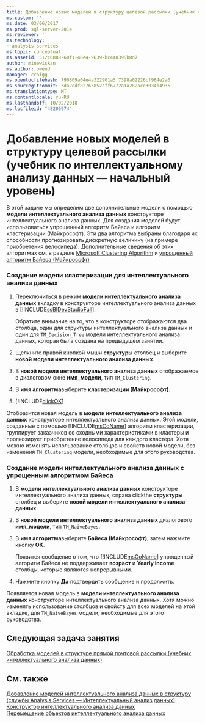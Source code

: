 ```yaml
---
title: Добавление новых моделей в структуру целевой рассылки (учебник интеллектуального анализа данных) | Документация Майкрософт
ms.custom: ''
ms.date: 03/06/2017
ms.prod: sql-server-2014
ms.reviewer: ''
ms.technology:
- analysis-services
ms.topic: conceptual
ms.assetid: 512c6888-60f1-46e4-9639-bc448395b8d7
author: minewiskan
ms.author: owend
manager: craigg
ms.openlocfilehash: 790809a04e4a322901a5f7398a02226cf984e2a0
ms.sourcegitcommit: 3da2edf82763852cff6772a1a282ace3034b4936
ms.translationtype: MT
ms.contentlocale: ru-RU
ms.lasthandoff: 10/02/2018
ms.locfileid: "48206974"
---
```

# <a name="adding-new-models-to-the-targeted-mailing-structure-basic-data-mining-tutorial"></a>Добавление новых моделей в структуру целевой рассылки (учебник по интеллектуальному анализу данных — начальный уровень)
  В этой задаче мы определим две дополнительные модели с помощью **модели интеллектуального анализа данных** конструкторе интеллектуального анализа данных. Для создания моделей будут использоваться упрощенный алгоритм Байеса и алгоритм кластеризации (Майкрософт). Эти два алгоритма выбраны благодаря их способности прогнозировать дискретную величину (на примере приобретения велосипеда). Дополнительные сведения об этих алгоритмах см. в разделе [Microsoft Clustering Algorithm](../../2014/analysis-services/data-mining/microsoft-clustering-algorithm.md) и [упрощенный алгоритм Байеса (Майкрософт)](../../2014/analysis-services/data-mining/microsoft-naive-bayes-algorithm.md)  
  
### <a name="to-create-a-clustering-mining-model"></a>Создание модели кластеризации для интеллектуального анализа данных  
  
1.  Переключиться в режим **модели интеллектуального анализа данных** вкладку в конструкторе интеллектуального анализа данных в [!INCLUDE[ssBIDevStudioFull](../includes/ssbidevstudiofull-md.md)].  
  
     Обратите внимание на то, что в конструкторе отображаются два столбца, один для структуры интеллектуального анализа данных и один для `TM_Decision_Tree` модели интеллектуального анализа данных, которая была создана на предыдущем занятии.  
  
2.  Щелкните правой кнопкой мыши **структуры** столбец и выберите **новой модели интеллектуального анализа данных**.  
  
3.  В **новой модели интеллектуального анализа данных** отображаемое в диалоговом окне **имя_модели**, тип `TM_Clustering`.  
  
4.  В **имя алгоритма**выберите **кластеризации (Майкрософт)**.  
  
5.  [!INCLUDE[clickOK](../includes/clickok-md.md)]  
  
 Отобразится новая модель в **модели интеллектуального анализа данных** конструкторе интеллектуального анализа данных. Этой модели, созданные с помощью [!INCLUDE[msCoName](../includes/msconame-md.md)] алгоритм кластеризации, группирует заказчиков со сходными характеристиками в кластеры и прогнозирует приобретение велосипеда для каждого кластера. Хотя можно изменять использование столбцов и свойств новой модели, без изменения `TM_Clustering` модели, необходимые для этого руководства.  
  
### <a name="to-create-a-naive-bayes-mining-model"></a>Создание модели интеллектуального анализа данных с упрощенным алгоритмом Байеса  
  
1.  В **модели интеллектуального анализа данных** конструкторе интеллектуального анализа данных, справа clickthe **структуры** столбец и выберите **новой модели интеллектуального анализа данных**.  
  
2.  В **новой модели интеллектуального анализа данных** диалогового **имя_модели**, тип `TM_NaiveBayes`.  
  
3.  В **имя алгоритма**выберите **Байеса (Майкрософт)**, затем нажмите кнопку **ОК**.  
  
     Появится сообщение о том, что [!INCLUDE[msCoName](../includes/msconame-md.md)] упрощенный алгоритм Байеса не поддерживает **возраст** и **Yearly Income** столбцы, которые являются непрерывными.  
  
4.  Нажмите кнопку **Да** подтвердить сообщение и продолжить.  
  
 Появляется новая модель в **модели интеллектуального анализа данных** конструкторе интеллектуального анализа данных. Хотя можно изменять использование столбцов и свойств для всех моделей на этой вкладке, для `TM_NaiveBayes` модели, необходимые для этого руководства.  
  
## <a name="next-task-in-lesson"></a>Следующая задача занятия  
 [Обработка моделей в структуре прямой почтовой рассылки &#40;учебник интеллектуального анализа данных&#41;](../../2014/tutorials/processing-models-in-the-targeted-mailing-structure-basic-data-mining-tutorial.md)  
  
## <a name="see-also"></a>См. также  
 [Добавление моделей интеллектуального анализа данных в структуру &#40;службы Analysis Services — Интеллектуальный анализ данных&#41;](../../2014/analysis-services/data-mining/add-mining-models-to-a-structure-analysis-services-data-mining.md)   
 [Конструктор интеллектуального анализа данных](../../2014/analysis-services/data-mining/data-mining-designer.md)   
 [Перемещение объектов интеллектуального анализа данных](../../2014/analysis-services/data-mining/moving-data-mining-objects.md)  
  
  
